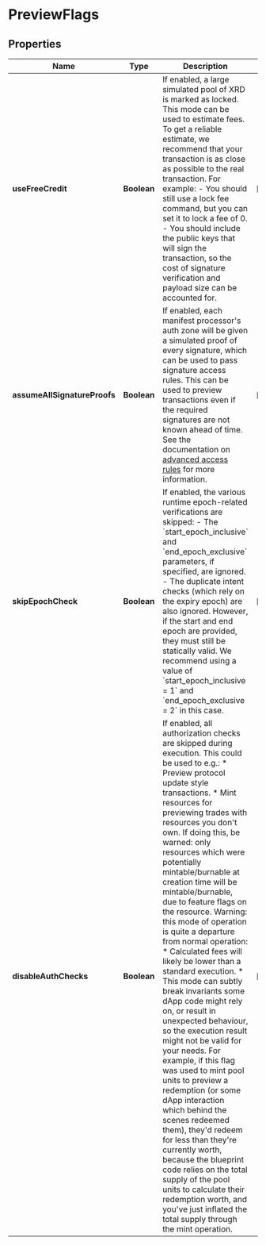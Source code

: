 

# PreviewFlags


## Properties

| Name | Type | Description | Notes |
|------------ | ------------- | ------------- | -------------|
|**useFreeCredit** | **Boolean** | If enabled, a large simulated pool of XRD is marked as locked.  This mode can be used to estimate fees. To get a reliable estimate, we recommend that your transaction is as close as possible to the real transaction. For example: - You should still use a lock fee command, but you can set it to lock a fee of 0. - You should include the public keys that will sign the transaction, so the cost of   signature verification and payload size can be accounted for.  |  [optional] |
|**assumeAllSignatureProofs** | **Boolean** | If enabled, each manifest processor&#39;s auth zone will be given a simulated proof of every signature, which can be used to pass signature access rules.  This can be used to preview transactions even if the required signatures are not known ahead of time.  See the documentation on [advanced access rules](https://docs.radixdlt.com/docs/advanced-accessrules#signature-requirements) for more information.  |  [optional] |
|**skipEpochCheck** | **Boolean** | If enabled, the various runtime epoch-related verifications are skipped: - The &#x60;start_epoch_inclusive&#x60; and &#x60;end_epoch_exclusive&#x60; parameters, if specified, are ignored. - The duplicate intent checks (which rely on the expiry epoch) are also ignored.  However, if the start and end epoch are provided, they must still be statically valid. We recommend using a value of &#x60;start_epoch_inclusive &#x3D; 1&#x60; and &#x60;end_epoch_exclusive &#x3D; 2&#x60; in this case.  |  [optional] |
|**disableAuthChecks** | **Boolean** | If enabled, all authorization checks are skipped during execution.  This could be used to e.g.: * Preview protocol update style transactions. * Mint resources for previewing trades with resources you don&#39;t own.   If doing this, be warned: only resources which were potentially mintable/burnable   at creation time will be mintable/burnable, due to feature flags on the resource.  Warning: this mode of operation is quite a departure from normal operation: * Calculated fees will likely be lower than a standard execution. * This mode can subtly break invariants some dApp code might rely on, or result in unexpected   behaviour, so the execution result might not be valid for your needs. For example,   if this flag was used to mint pool units to preview a redemption (or some dApp interaction which   behind the scenes redeemed them), they&#39;d redeem for less than they&#39;re currently worth,   because the blueprint code relies on the total supply of the pool units to calculate their   redemption worth, and you&#39;ve just inflated the total supply through the mint operation.  |  [optional] |



